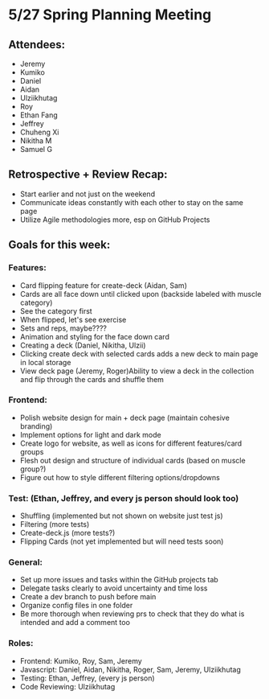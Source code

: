 # 5/27 Spring Planning Meeting

## Attendees:

- Jeremy
- Kumiko
- Daniel
- Aidan
- Ulziikhutag
- Roy
- Ethan Fang 
- Jeffrey 
- Chuheng Xi
- Nikitha M
- Samuel G

## Retrospective + Review Recap:

- Start earlier and not just on the weekend
- Communicate ideas constantly with each other to stay on the same page
- Utilize Agile methodologies more, esp on GitHub Projects

## Goals for this week:

### Features:

- Card flipping feature for create-deck (Aidan, Sam)
- Cards are all face down until clicked upon (backside labeled with muscle category)
- See the category first
- When flipped, let's see exercise
- Sets and reps, maybe????
- Animation and styling for the face down card
- Creating a deck (Daniel, Nikitha, Ulzii)
- Clicking create deck with selected cards adds a new deck to main page in local storage
- View deck page (Jeremy, Roger)Ability to view a deck in the collection and flip through the cards and shuffle them

### Frontend:

- Polish website design for main + deck page (maintain cohesive branding)
- Implement options for light and dark mode
- Create logo for website, as well as icons for different features/card groups
- Flesh out design and structure of individual cards (based on muscle group?)
- Figure out how to style different filtering options/dropdowns

### Test: (Ethan, Jeffrey, and every js person should look too)

- Shuffling (implemented but not shown on website just test js)
- Filtering (more tests)
- Create-deck.js (more tests?)
- Flipping Cards (not yet implemented but will need tests soon)

### General:

- Set up more issues and tasks within the GitHub projects tab
- Delegate tasks clearly to avoid uncertainty and time loss
- Create a dev branch to push before main
- Organize config files in one folder
- Be more thorough when reviewing prs to check that they do what is intended and add a comment too

### Roles:

- Frontend: Kumiko, Roy, Sam, Jeremy
- Javascript: Daniel, Aidan, Nikitha, Roger, Sam, Jeremy, Ulziikhutag
- Testing: Ethan, Jeffrey, (every js person)
- Code Reviewing: Ulziikhutag

